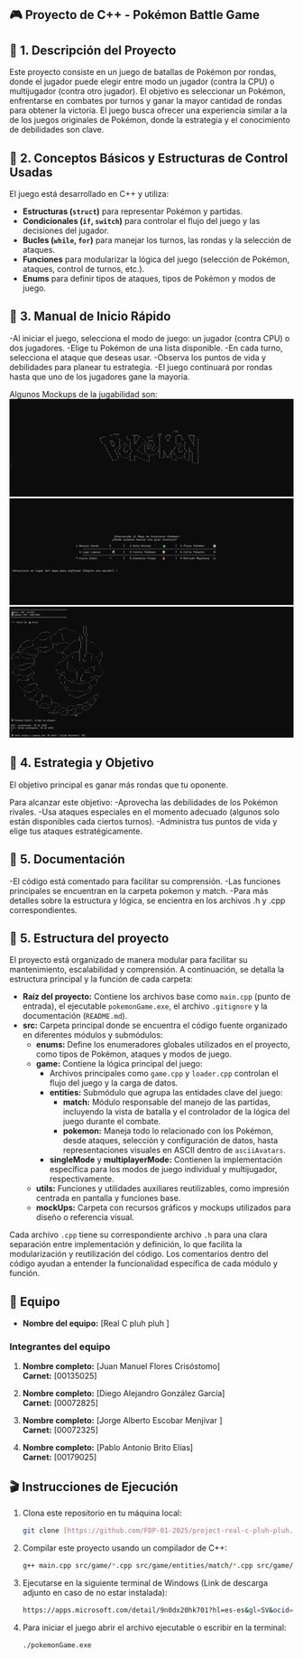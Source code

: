 ## 🎮 Proyecto de C++ - Pokémon Battle Game

## 📄 1. Descripción del Proyecto
Este proyecto consiste en un juego de batallas de Pokémon por rondas, donde el jugador puede elegir entre modo un jugador (contra la CPU) o multijugador (contra otro jugador). El objetivo es seleccionar un Pokémon, enfrentarse en combates por turnos y ganar la mayor cantidad de rondas para obtener la victoria. El juego busca ofrecer una experiencia similar a la de los juegos originales de Pokémon, donde la estrategia y el conocimiento de debilidades son clave.

##  🔨 2. Conceptos Básicos y Estructuras de Control Usadas
El juego está desarrollado en C++ y utiliza:
- **Estructuras (`struct`)** para representar Pokémon y partidas.
- **Condicionales (`if`, `switch`)** para controlar el flujo del juego y las decisiones del jugador.
- **Bucles (`while`, `for`)** para manejar los turnos, las rondas y la selección de ataques.
- **Funciones** para modularizar la lógica del juego (selección de Pokémon, ataques, control de turnos, etc.).
- **Enums** para definir tipos de ataques, tipos de Pokémon y modos de juego.

## 📜 3. Manual de Inicio Rápido
-Al iniciar el juego, selecciona el modo de juego: un jugador (contra CPU) o dos jugadores.
-Elige tu Pokémon de una lista disponible.
-En cada turno, selecciona el ataque que deseas usar.
-Observa los puntos de vida y debilidades para planear tu estrategia.
-El juego continuará por rondas hasta que uno de los jugadores gane la mayoría.

Algunos Mockups de la jugabilidad son:
![pokemon](/src/mockUps/image.png)
![singlePlayer](/src/mockUps/image2.png)
![battle](/src/mockUps/image3.png)

## 🎯 4. Estrategia y Objetivo
El objetivo principal es ganar más rondas que tu oponente. 

Para alcanzar este objetivo:
-Aprovecha las debilidades de los Pokémon rivales.
-Usa ataques especiales en el momento adecuado (algunos solo están disponibles cada ciertos turnos).
-Administra tus puntos de vida y elige tus ataques estratégicamente.

## 💾 5. Documentación
-El código está comentado para facilitar su comprensión.
-Las funciones principales se encuentran en la carpeta pokemon y match.
-Para más detalles sobre la estructura y lógica, se encientra en los archivos .h y .cpp correspondientes.

## 💾 5. Estructura del proyecto

El proyecto está organizado de manera modular para facilitar su mantenimiento, escalabilidad y comprensión. A continuación, se detalla la estructura principal y la función de cada carpeta:

- **Raíz del proyecto:** Contiene los archivos base como `main.cpp` (punto de entrada), el ejecutable `pokemonGame.exe`, el archivo `.gitignore` y la documentación (`README.md`).
- **src:** Carpeta principal donde se encuentra el código fuente organizado en diferentes módulos y submódulos:
  - **enums:** Define los enumeradores globales utilizados en el proyecto, como tipos de Pokémon, ataques y modos de juego.
  - **game:** Contiene la lógica principal del juego:
    - Archivos principales como `game.cpp` y `loader.cpp` controlan el flujo del juego y la carga de datos.
    - **entities:** Submódulo que agrupa las entidades clave del juego:
      - **match:** Módulo responsable del manejo de las partidas, incluyendo la vista de batalla y el controlador de la lógica del juego durante el combate.
      - **pokemon:** Maneja todo lo relacionado con los Pokémon, desde ataques, selección y configuración de datos, hasta representaciones visuales en ASCII dentro de `asciiAvatars`.
    - **singleMode** y **multiplayerMode:** Contienen la implementación específica para los modos de juego individual y multijugador, respectivamente.
  - **utils:** Funciones y utilidades auxiliares reutilizables, como impresión centrada en pantalla y funciones base.
  - **mockUps:** Carpeta con recursos gráficos y mockups utilizados para diseño o referencia visual.

Cada archivo `.cpp` tiene su correspondiente archivo `.h` para una clara separación entre implementación y definición, lo que facilita la modularización y reutilización del código. Los comentarios dentro del código ayudan a entender la funcionalidad específica de cada módulo y función.


## 💪 Equipo

- **Nombre del equipo:** [Real C pluh pluh ]

### Integrantes del equipo

1. **Nombre completo:** [Juan Manuel Flores Crisóstomo]  
   **Carnet:** [00135025]

2. **Nombre completo:** [Diego Alejandro González García]  
   **Carnet:** [00072825]

3. **Nombre completo:** [Jorge Alberto Escobar Menjivar ]  
   **Carnet:** [00072325]

4. **Nombre completo:** [Pablo Antonio Brito Elías]  
   **Carnet:** [00179025]

## 🎬 Instrucciones de Ejecución

1. Clona este repositorio en tu máquina local:
   ```bash
   git clone [https://github.com/FDP-01-2025/project-real-c-pluh-pluh.git]

2. Compilar este proyecto usando un compilador de C++:
   ```bash
   g++ main.cpp src/game/*.cpp src/game/entities/match/*.cpp src/game/entities/pokemon/*.cpp src/game/singleMode/*.cpp src/game/multiplayerMode/*.cpp src/utils/*.cpp src/game/entities/pokemon/asciiAvatars/*.cpp -o pokemonGame
   
3. Ejecutarse en la siguiente terminal de Windows (Link de descarga adjunto en caso de no estar instalada):
   ```bash
   https://apps.microsoft.com/detail/9n0dx20hk701?hl=es-es&gl=SV&ocid=pdpshare

4. Para iniciar el juego abrir el archivo ejecutable o escribir en la terminal:
   ```bash
   ./pokemonGame.exe
